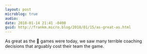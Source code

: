 ```yaml
---
layout: post
microblog: true
audio: 
date: 2018-01-14 21:41 -0400
guid: http://frankm.micro.blog/2018/01/15/as-great-as.html
---
```

As great as the 🏈 games were today, we saw many terrible coaching decisions that arguably cost their team the game. 
